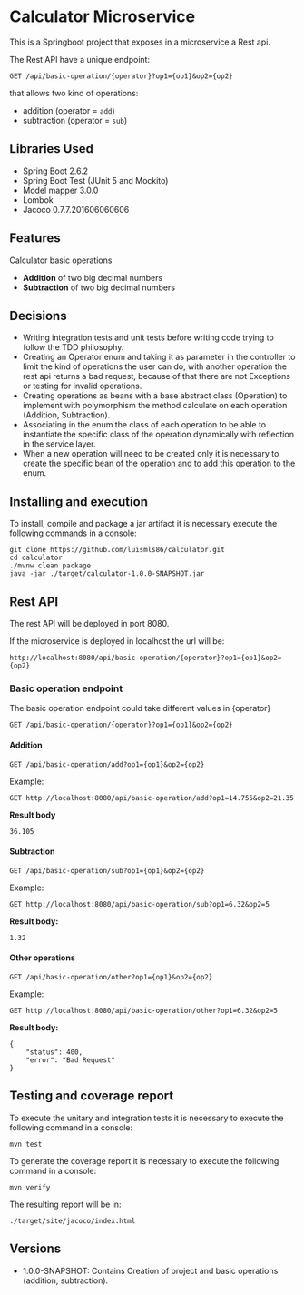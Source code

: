 # Calculator Microservice

This is a Springboot project that exposes in a microservice a Rest api.

The Rest API have a unique endpoint: 


```GET /api/basic-operation/{operator}?op1={op1}&op2={op2}```


that allows two kind of operations: 
- addition (operator = ``add``)
- subtraction (operator = ``sub``)

## Libraries Used

- Spring Boot 2.6.2
- Spring Boot Test (JUnit 5 and Mockito)
- Model mapper 3.0.0
- Lombok
- Jacoco 0.7.7.201606060606

## Features
Calculator basic operations
- **Addition** of two big decimal numbers
- **Subtraction** of two big decimal numbers

## Decisions

- Writing integration tests and unit tests before writing code trying to follow the TDD philosophy.
- Creating an Operator enum and taking it as parameter in the controller to limit the 
  kind of operations the user can do, with another operation the rest api returns a 
  bad request, because of that there are not Exceptions or testing for invalid operations.
- Creating operations as beans with a base abstract class (Operation) to implement with polymorphism 
  the method calculate on each operation (Addition, Subtraction).
- Associating in the enum the class of each operation to be able to instantiate the specific class of the
  operation dynamically with reflection in the service layer. 
- When a new operation will need to be created only it is necessary to create the specific bean of the operation
  and to add this operation to the enum.
  

## Installing and execution

To install, compile and package a jar artifact it is necessary execute the following
commands in a console:

```
git clone https://github.com/luismls86/calculator.git
cd calculator
./mvnw clean package
java -jar ./target/calculator-1.0.0-SNAPSHOT.jar
```

## Rest API
The rest API will be deployed in port 8080.

If the microservice is deployed in localhost the url will be:

```http://localhost:8080/api/basic-operation/{operator}?op1={op1}&op2={op2}```


### Basic operation endpoint
The basic operation endpoint could take different values in {operator}

```GET /api/basic-operation/{operator}?op1={op1}&op2={op2}```



#### Addition

```GET /api/basic-operation/add?op1={op1}&op2={op2}```

Example:

```GET http://localhost:8080/api/basic-operation/add?op1=14.755&op2=21.35```

**Result body**

```
36.105
```



#### Subtraction
```GET /api/basic-operation/sub?op1={op1}&op2={op2}```

Example:

```GET http://localhost:8080/api/basic-operation/sub?op1=6.32&op2=5```

**Result body:**

```
1.32
```

#### Other operations
```GET /api/basic-operation/other?op1={op1}&op2={op2}```

Example:

```GET http://localhost:8080/api/basic-operation/other?op1=6.32&op2=5```

**Result body:**

```
{
    "status": 400,
    "error": "Bad Request"
}
```

## Testing and coverage report

To execute the unitary and integration tests it is necessary to execute the following 
command in a console:

```
mvn test
```

To generate the coverage report it is necessary to execute the following command in
a console:

```
mvn verify
```

The resulting report will be in:

```
./target/site/jacoco/index.html
```

## Versions
- 1.0.0-SNAPSHOT: Contains Creation of project and basic operations (addition, subtraction).


